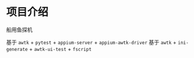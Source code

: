 # 项目介绍

船用鱼探机

基于 `awtk` + `pytest` + `appium-server` + `appium-awtk-driver` 
基于 `awtk` + `ini-generate` + `awtk-ui-test` + `fscript`
